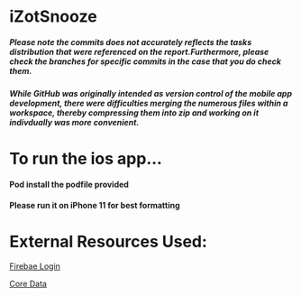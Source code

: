 # **iZotSnooze**
##### Please note the commits does not accurately reflects the tasks distribution that were referenced on the report.Furthermore, please check the branches for specific commits in the case that you do check them. 
##### While GitHub was originally intended as version control of the mobile app development, there were difficulties merging the numerous files within a workspace, thereby compressing them into zip and working on it indivdually was more convenient.


# To run the ios app...
#### Pod install the podfile provided
#### Please run it on **iPhone 11** for best formatting


# External Resources Used:
[Firebae Login](https://firebase.google.com/docs/auth/ios/password-auth) 

[Core Data](https://developer.apple.com/documentation/coredata)



